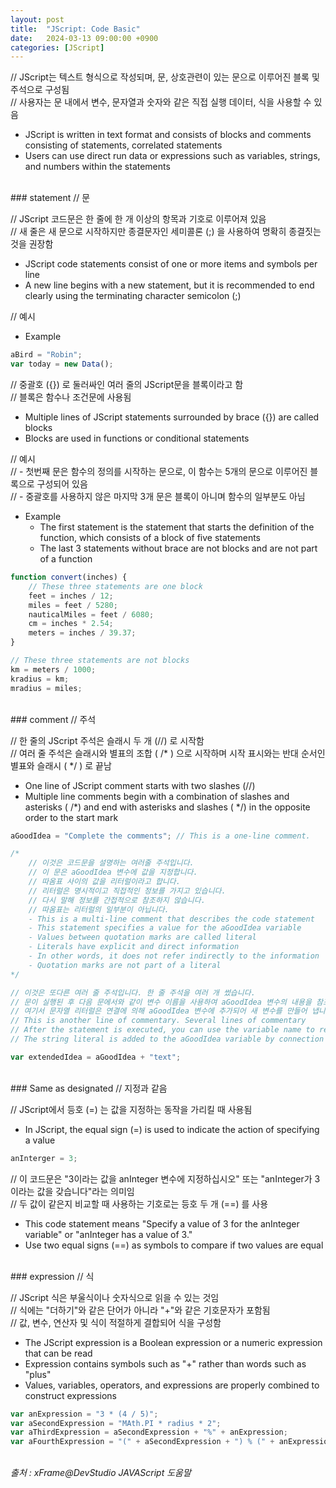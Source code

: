 ```yaml
---
layout: post
title:  "JScript: Code Basic"
date:   2024-03-13 09:00:00 +0900
categories: [JScript]
---
```


// JScript는 텍스트 형식으로 작성되며, 문, 상호관련이 있는 문으로 이루어진 블록 및 주석으로 구성됨   
// 사용자는 문 내에서 변수, 문자열과 숫자와 같은 직접 실행 데이터, 식을 사용할 수 있음   
- JScript is written in text format and consists of blocks and comments consisting of statements, correlated statements   
- Users can use direct run data or expressions such as variables, strings, and numbers within the statements   
   
<br />
### statement   
// 문   
   
// JScript 코드문은 한 줄에 한 개 이상의 항목과 기호로 이루어져 있음   
// 새 줄은 새 문으로 시작하지만 종결문자인 세미콜론 (;) 을 사용하여 명확히 종결짓는 것을 권장함   
- JScript code statements consist of one or more items and symbols per line   
- A new line begins with a new statement, but it is recommended to end clearly using the terminating character semicolon (;)   
   
// 예시   
- Example   
   
```javascript
aBird = "Robin";
var today = new Data();
```
   
// 중괄호 ({}) 로 둘러싸인 여러 줄의 JScript문을 블록이라고 함   
// 블록은 함수나 조건문에 사용됨   
- Multiple lines of JScript statements surrounded by brace ({}) are called blocks   
- Blocks are used in functions or conditional statements   
   
// 예시   
// - 첫번째 문은 함수의 정의를 시작하는 문으로, 이 함수는 5개의 문으로 이루어진 블록으로 구성되어 있음   
// - 중괄호를 사용하지 않은 마지막 3개 문은 블록이 아니며 함수의 일부분도 아님   
- Example   
  - The first statement is the statement that starts the definition of the function, which consists of a block of five statements   
  - The last 3 statements without brace are not blocks and are not part of a function   
   
```javascript
function convert(inches) {
    // These three statements are one block
    feet = inches / 12;
    miles = feet / 5280;
    nauticalMiles = feet / 6080;
    cm = inches * 2.54;
    meters = inches / 39.37;
}

// These three statements are not blocks
km = meters / 1000;
kradius = km;
mradius = miles;
```
   
<br />
### comment   
// 주석   
   
// 한 줄의 JScript 주석은 슬래시 두 개 (//) 로 시작함   
// 여러 줄 주석은 슬래시와 별표의 조합 ( /* ) 으로 시작하며 시작 표시와는 반대 순서인 별표와 슬래시 ( */ ) 로 끝남   
- One line of JScript comment starts with two slashes (//)   
- Multiple line comments begin with a combination of slashes and asterisks ( /*) and end with asterisks and slashes ( */) in the opposite order to the start mark   
   
```javascript
aGoodIdea = "Complete the comments"; // This is a one-line comment.

/*
    // 이것은 코드문을 설명하는 여러줄 주석입니다.
    // 이 문은 aGoodIdea 변수에 값을 지정합니다.
    // 따옴표 사이의 값을 리터럴이라고 합니다.
    // 리터럴은 명시적이고 직접적인 정보를 가지고 있습니다.
    // 다시 말해 정보를 간접적으로 참조하지 않습니다.
    // 따옴표는 리터럴의 일부분이 아닙니다.
    - This is a multi-line comment that describes the code statement
    - This statement specifies a value for the aGoodIdea variable
    - Values between quotation marks are called literal
    - Literals have explicit and direct information
    - In other words, it does not refer indirectly to the information
    - Quotation marks are not part of a literal
*/

// 이것은 또다른 여러 줄 주석입니다. 한 줄 주석을 여러 개 썼습니다.
// 문이 실행된 후 다음 문에서와 같이 변수 이름을 사용하여 aGoodIdea 변수의 내용을 참조할 수 있습니다.
// 여기서 문자열 리터럴은 연결에 의해 aGoodIdea 변수에 추가되어 새 변수를 만들어 냅니다.
// This is another line of commentary. Several lines of commentary
// After the statement is executed, you can use the variable name to refer to the contents of the aGoodIdea variable, as shown in the following statement
// The string literal is added to the aGoodIdea variable by connection to create a new variable

var extendedIdea = aGoodIdea + "text";
```
   
<br />
### Same as designated   
// 지정과 같음   
   
// JScript에서 등호 (=) 는 값을 지정하는 동작을 가리킬 때 사용됨   
- In JScript, the equal sign (=) is used to indicate the action of specifying a value   
   
```javascript
anInterger = 3;
```
   
// 이 코드문은 "3이라는 값을 anInteger 변수에 지정하십시오" 또는 "anInteger가 3이라는 값을 갖습니다"라는 의미임   
// 두 값이 같은지 비교할 때 사용하는 기호로는 등호 두 개 (==) 를 사용   
- This code statement means "Specify a value of 3 for the anInteger variable" or "anInteger has a value of 3."   
- Use two equal signs (==) as symbols to compare if two values are equal   
   
<br />
### expression   
// 식   
   
// JScript 식은 부울식이나 숫자식으로 읽을 수 있는 것임   
// 식에는 "더하기"와 같은 단어가 아니라 "+"와 같은 기호문자가 포함됨   
// 값, 변수, 연산자 및 식이 적절하게 결합되어 식을 구성함   
- The JScript expression is a Boolean expression or a numeric expression that can be read   
- Expression contains symbols such as "+" rather than words such as "plus"   
- Values, variables, operators, and expressions are properly combined to construct expressions   
   
```javascript
var anExpression = "3 * (4 / 5)";
var aSecondExpression = "MAth.PI * radius * 2";
var aThirdExpression = aSecondExpression + "%" + anExpression;
var aFourthExpression = "(" + aSecondExpression + ") % (" + anExpression + ")";
```
   
<br />
<cite>출처 : xFrame@DevStudio JAVAScript 도움말</cite>
